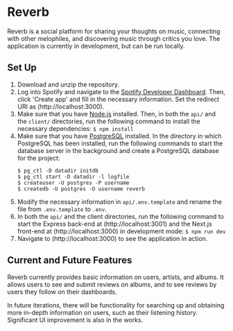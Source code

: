 # Reverb

Reverb is a social platform for sharing your thoughts on music, connecting with other melophiles, and discovering music through critics you love. The application is currently in development, but can be run locally.

## Set Up

1. Download and unzip the repository.
2. Log into Spotify and navigate to the [Spotify Developer Dashboard](https://developer.spotify.com/dashboard). Then, click 'Create app' and fill in the necessary information. Set the redirect URI as (http://localhost:3000).
3. Make sure that you have [Node.js](https://nodejs.org/en/download/current) installed. Then, in both the `api/` and the `client/` directories, run the following command to install the necessary dependencies:
    ```$ npm install```
4. Make sure that you have [PostgreSQL](https://www.postgresql.org/download/) installed. In the directory in which PostgreSQL has been installed, run the following commands to start the database server in the background and create a PostgreSQL database for the project:
    ```
    $ pg_ctl -D datadir initdb
    $ pg_ctl start -D datadir -l logfile
    $ createuser -U postgres -P username
    $ createdb -U postgres -O username reverb
    ```
5. Modify the necessary information in `api/.env.template` and rename the file from `.env.template` to `.env`.
6. In both the `api/` and the client directories, run the following command to start the Express back-end at (http://localhost:3001) and the Next.js front-end at (http://localhost:3000) in development mode:
    ```$ npm run dev```
7. Navigate to (http://localhost:3000) to see the application in action.

## Current and Future Features

Reverb currently provides basic information on users, artists, and albums. It allows users to see and submit reviews on albums, and to see reviews by users they follow on their dashboards.

In future iterations, there will be functionality for searching up and obtaining more in-depth information on users, such as their listening history. Significant UI improvement is also in the works.
